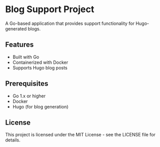 # Blog Support Project

A Go-based application that provides support functionality for Hugo-generated blogs.

## Features

- Built with Go
- Containerized with Docker
- Supports Hugo blog posts

## Prerequisites

- Go 1.x or higher
- Docker
- Hugo (for blog generation)

## License

This project is licensed under the MIT License - see the LICENSE file for details.
